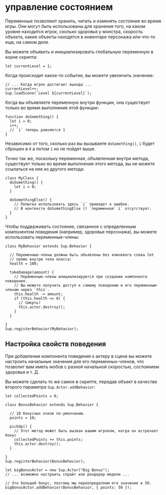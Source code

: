 # управление состоянием

Переменные позволяют хранить, читать и изменять состояние во время игры. Они могут быть использованы для хранения того, на каком уровне находится игрок, сколько здоровья у монстра, скорость объекта, какие объекты находятся в инвентаре персонажа или что-то еще, на самом деле.

Вы можете объявить и инициализировать глобальную переменную в корне скрипта:
```
let currentLevel = 1;
```

Когда происходит какое-то событие, вы можете увеличить значение:

```
// ... Когда игрок достигает выхода ...
currentLevel++;
Sup.loadScene(`Level ${currentLevel}`);
```

Когда вы объявляете переменную внутри функции, она существует только во время выполнения этой функции:

```
function doSomething() {
  let i = 0;
  i++;
  // `i` теперь равняется 1
}
```

Независимо от того, сколько раз вы вызываете `doSomething()`, `i` будет сброшен в `0` а потом `1` но не пойдет выше.

Точно так же, поскольку переменная, объявленная внутри метода, существует только во время выполнения этого метода, вы не можете ссылаться на нее из другого метода:

```
class MyClass {
  doSomething() {
    let i = 0;
  }

  doSomethingElse() {
    // Попытка использовать здесь `i` приведет к ошибке.
    // В контексте doSomethingElse () `переменная` i` отсутствует.
  }
}
```

Чтобы поддерживать состояние, связанное с определенным компонентом поведения (например, здоровье персонажа), вы можете использовать переменные-члены:
```
class MyBehavior extends Sup.Behavior {

  // Переменные-члены должны быть объявлены без ключевого слова let
  // прямо внутри тела класса:
  health = 100;

  takeDamage(amount) {
    // Переменные-члены инициализируются при создании компонента поведения.
    // Вы можете получить доступ к самому поведению и его переменным-членам через `this`.
    this.health -= amount;
    if (this.health <= 0) {
      // Смерть!
      this.actor.destroy();
    }
  }

}
Sup.registerBehavior(MyBehavior);
```

## Настройка свойств поведения

При добавлении компонента поведения к актеру в сцене вы можете настроить начальные значения для его переменных-членов, что позволит вам иметь мобов с разной начальной скоростью, состоянием здоровья и т. Д.

Вы можете сделать то же самое в скрипте, передав объект в качестве второго параметра `Sup.Actor.addBehavior`:

```
let collectedPoints = 0;

class BonusBehavior extends Sup.Behavior {

  // 10 бонусных очков по-умолчанию.
  points = 10;

  pickUp() {
    // Этот метод может быть вызван вашим игроком, когда он встречает бонус
    collectedPoints += this.points;
    this.actor.destroy();
  }

}
Sup.registerBehavior(BonusBehavior);

let bigBonusActor = new Sup.Actor("Big Bonus");
// ... возможно настроить спрайт или рендерер модели ...

// Это большой бонус, поэтому мы переопределяем его значение в 50.
bigBonusActor.addBehavior(BonusBehavior, { points: 50 });
```
